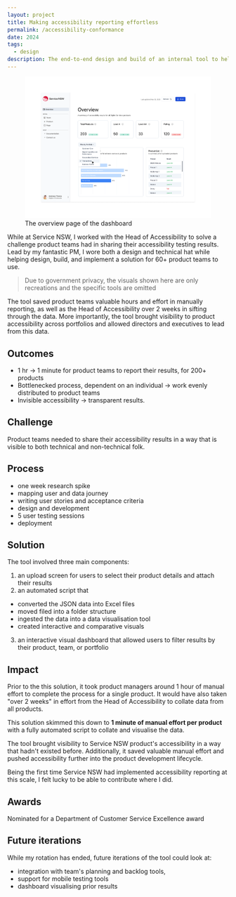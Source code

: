 ```yaml
---
layout: project
title: Making accessibility reporting effortless
permalink: /accessibility-conformance
date: 2024
tags:
  - design
description: The end-to-end design and build of an internal tool to help product teams at Service NSW report on accessibility
---
```

<!-- <p class="intro">The end-to-end design and build of an internal tool to help product teams at Service NSW report on accessibility</p> -->
<figure class="wide">
	<img class="contain" src="assets/projects/Frame 7.png">
	<figcaption>The overview page of the dashboard</figcaption>
</figure>

While at Service NSW, I worked with the Head of Accessibility to solve a challenge product teams had in sharing their accessibility testing results. Lead by my fantastic PM, I wore both a design and technical hat while helping design, build, and implement a solution for 60+ product teams to use.

> Due to government privacy, the visuals shown here are only recreations and the specific tools are omitted

The tool saved product teams valuable hours and effort in manually reporting, as well as the Head of Accessibility over 2 weeks in sifting through the data. More importantly, the tool brought visibility to product accessibility across portfolios and allowed directors and executives to lead from this data. 
## Outcomes

- 1 hr → 1 minute for product teams to report their results, for 200+ products
- Bottlenecked process, dependent on an individual → work evenly distributed to product teams
- Invisible accessibility → transparent results. 

## Challenge

Product teams needed to share their accessibility results in a way that is visible to both technical and non-technical folk.


## Process

- one week research spike
- mapping user and data journey
- writing user stories and acceptance criteria
- design and development
- 5 user testing sessions
- deployment

## Solution

The tool involved three main components:

1. an upload screen for users to select their product details and attach their results
2. an automated script that
 - converted the JSON data into Excel files
 - moved filed into a folder structure
 - ingested the data into a data visualisation tool
 - created interactive and comparative visuals
3. an interactive visual dashboard that allowed users to filter results by their product, team, or portfolio


## Impact

Prior to the this solution, it took product managers around 1 hour of manual effort to complete the process for a single product. It would have also taken "over 2 weeks" in effort from the Head of Accessibility to collate data from all products.

This solution skimmed this down to **1 minute of manual effort per product** with a fully automated script to collate and visualise the data.

The tool brought visibility to Service NSW product's accessibility in a way that hadn't existed before. Additionally, it saved valuable manual effort and pushed accessibility further into the product development lifecycle.

Being the first time Service NSW had implemented accessibility reporting at this scale, I felt lucky to be able to contribute where I did.

## Awards
Nominated for a Department of Customer Service Excellence award

## Future iterations
While my rotation has ended, future iterations of the tool could look at:

- integration with team's planning and backlog tools,
- support for mobile testing tools
- dashboard visualising prior results